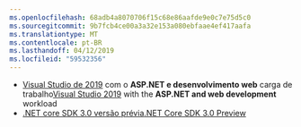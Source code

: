 ```yaml
---
ms.openlocfilehash: 68adb4a8070706f15c68e86aafde9e0c7e75d5c0
ms.sourcegitcommit: 9b7fcb4ce00a3a32e153a080ebfaae4ef417aafa
ms.translationtype: MT
ms.contentlocale: pt-BR
ms.lasthandoff: 04/12/2019
ms.locfileid: "59532356"
---
```

* <span data-ttu-id="30486-101">[Visual Studio de 2019](https://visualstudio.microsoft.com/vs/) com o **ASP.NET e desenvolvimento web** carga de trabalho</span><span class="sxs-lookup"><span data-stu-id="30486-101">[Visual Studio 2019](https://visualstudio.microsoft.com/vs/) with the **ASP.NET and web development** workload</span></span>
* [<span data-ttu-id="30486-102">.NET core SDK 3.0 versão prévia</span><span class="sxs-lookup"><span data-stu-id="30486-102">.NET Core SDK 3.0 Preview</span></span>](https://dotnet.microsoft.com/download/dotnet-core/3.0)
